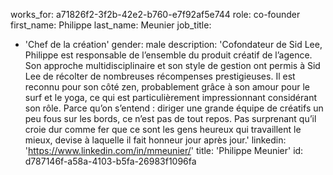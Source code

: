 works_for: a71826f2-3f2b-42e2-b760-e7f92af5e744
role: co-founder
first_name: Philippe
last_name: Meunier
job_title:
  - 'Chef de la création'
gender: male
description: 'Cofondateur de Sid Lee, Philippe est responsable de l’ensemble du produit créatif de l’agence. Son approche multidisciplinaire et son style de gestion ont permis à Sid Lee de récolter de nombreuses récompenses prestigieuses. Il est reconnu pour son côté zen, probablement grâce à son amour pour le surf et le yoga, ce qui est particulièrement impressionnant considérant son rôle. Parce qu’on s’entend : diriger une grande équipe de créatifs un peu fous sur les bords, ce n’est pas de tout repos. Pas surprenant qu’il croie dur comme fer que ce sont les gens heureux qui travaillent le mieux, devise à laquelle il fait honneur jour après jour.'
linkedin: 'https://www.linkedin.com/in/mmeunier/'
title: 'Philippe Meunier'
id: d787146f-a58a-4103-b5fa-26983f1096fa
